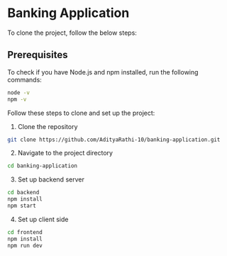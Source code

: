 # Banking Application

To clone the project, follow the below steps:

## Prerequisites

To check if you have Node.js and npm installed, run the following commands:

```bash
node -v
npm -v
```

Follow these steps to clone and set up the project:

1. Clone the repository
```bash
git clone https://github.com/AdityaRathi-10/banking-application.git
```

2. Navigate to the project directory
```bash
cd banking-application
```

3. Set up backend server
```bash
cd backend
npm install
npm start
```

4. Set up client side
```bash
cd frontend
npm install
npm run dev
```
